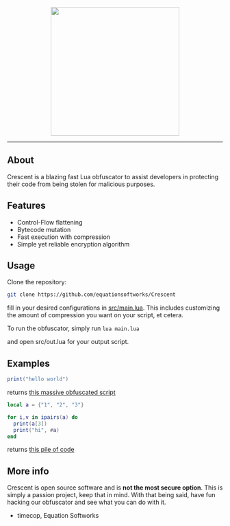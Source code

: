 <div align=center>
<img src="https://files.doxbin.gg/I6mh6PHZ.png" height=300>
</div>
<hr>


## About
Crescent is a blazing fast Lua obfuscator to assist developers in protecting their code from being stolen for malicious purposes.

## Features
- Control-Flow flattening
- Bytecode mutation
- Fast execution with compression
- Simple yet reliable encryption algorithm

## Usage
Clone the repository:
```bash
git clone https://github.com/equationsoftworks/Crescent 
```

fill in your desired configurations in [src/main.lua](https://github.com/equationsoftworks/Crescent/blob/main/src/main.lua). This includes customizing the amount of compression you want on your script, et cetera.

To run the obfuscator, simply run
```lua main.lua```

and open src/out.lua for your output script.

## Examples
```lua
print("hello world")
```
returns [this massive obfuscated script](https://raw.githubusercontent.com/equationsoftworks/Crescent/main/ex.lua)

```lua
local a = {"1", "2", "3"}

for i,v in ipairs(a) do
  print(a[3])
  print("hi", #a)
end
```

returns [this pile of code](https://raw.githubusercontent.com/equationsoftworks/Crescent/main/ex2.lua)


## More info
Crescent is open source software and is **not the most secure option**. This is simply a passion project, keep that in mind.
With that being said, have fun hacking our obfuscator and see what you can do with it.
- timecop, Equation Softworks
